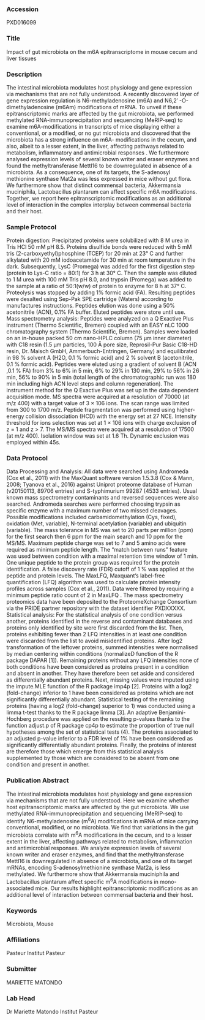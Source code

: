 ### Accession
PXD016099

### Title
Impact of gut microbiota on the m6A epitranscriptome in mouse cecum and liver tissues

### Description
The intestinal microbiota modulates host physiology and gene expression via mechanisms that are not fully understood. A recently discovered layer of gene expression regulation is N6-methyladenosine (m6A) and N6,2′ -O-dimethyladenosine (m6Am) modifications of mRNA. To unveil if these epitranscriptomic marks are affected by the gut microbiota, we performed methylated RNA-immunoprecipitation and sequencing (MeRIP-seq) to examine m6A-modifications in transcripts of mice displaying either a conventional, or a modified, or no gut microbiota and discovered that the microbiota has a strong influence on m6A- modifications in the cecum, and also, albeit to a lesser extent, in the liver, affecting pathways related to metabolism, inflammatory and antimicrobial responses . We furthermore analysed expression levels of several known writer and eraser enzymes and found the methyltransferase Mettl16 to be downregulated in absence of a microbiota. As a consequence, one of its targets, the S-adenosyl methionine synthase Mat2a was less expressed in mice without gut flora. We furthermore show that distinct commensal bacteria, Akkermansia muciniphila, Lactobacillus plantarum can affect specific m6A modifications. Together, we report here epitranscriptomic modifications as an additional level of interaction  in the complex interplay between commensal bacteria and their host.

### Sample Protocol
Protein digestion: Precipitated proteins were solubilized with 8 M urea in Tris HCl 50 mM pH 8.5. Proteins disulfide bonds were reduced with 5 mM tris (2-carboxyethyl)phosphine (TCEP) for 20 min at 23° C and further alkylated with 20 mM iodoacetamide for 30 min at room temperature in the dark. Subsequently, LysC (Promega) was added for the first digestion step (protein to Lys-C ratio = 80:1) for 3 h at 30° C. Then the sample was diluted to 1 M urea with 100 mM Tris pH 8.0, and trypsin (Promega) was added to the sample at a ratio of 50:1(w/w) of protein to enzyme for 8 h at 37° C. Proteolysis was stopped by adding 1% formic acid (FA). Resulting peptides were desalted using Sep-Pak SPE cartridge (Waters) according to manufactures instructions. Peptides elution was done using a 50% acetonitrile (ACN), 0.1% FA buffer. Eluted peptides were store until use. Mass spectrometry analysis: Peptides were analyzed on a Q Exactive Plus instrument (Thermo Scientific, Bremen) coupled with an EASY nLC 1000 chromatography system (Thermo Scientific, Bremen). Samples were loaded on an in-house packed 50 cm nano-HPLC column (75 μm inner diameter) with C18 resin (1.5 μm particles, 100 Å pore size, Reprosil-Pur Basic C18-HD resin, Dr. Maisch GmbH, Ammerbuch-Entringen, Germany) and equilibrated in 98 % solvent A (H2O, 0.1 % formic acid) and 2 % solvent B (acetonitrile, 0.1 % formic acid). Peptides were eluted using a gradient of solvent B (ACN ,0.1 % FA) from 3% to 6% in 5 min, 6% to 29% in 130 min, 29% to 56% in 26 min, 56% to 90% in 5 min (total length of the chromatographic run was 180 min including high ACN level steps and column regeneration). The instrument method for the Q Exactive Plus was set up in the data dependent acquisition mode. MS spectra were acquired at a resolution of 70000 (at m/z 400) with a target value of 3 × 106 ions. The scan range was limited from 300 to 1700 m/z. Peptide fragmentation was performed using higher-energy collision dissociation (HCD) with the energy set at 27 NCE. Intensity threshold for ions selection was set at 1 × 106 ions with charge exclusion of z = 1 and z > 7. The MS/MS spectra were acquired at a resolution of 17500 (at m/z 400). Isolation window was set at 1.6 Th. Dynamic exclusion was employed within 45s.

### Data Protocol
Data Processing and Analysis: All data were searched using Andromeda (Cox et al., 2011) with the MaxQuant software version 1.5.3.8 (Cox & Mann, 2008; Tyanova et al., 2016) against Uniprot proteome database of Human (v20150113, 89706 entries) and S-typhimurium 99287 (4533 entries). Usual known mass spectrometry contaminants and reversed sequences were also searched. Andromeda searches were performed choosing trypsin as specific enzyme with a maximum number of two missed cleavages. Possible modifications included carbamidomethylation (Cys, fixed), oxidation (Met, variable), N-terminal acetylation (variable) and ubiquitin (variable). The mass tolerance in MS was set to 20 parts per million (ppm) for the first search then 6 ppm for the main search and 10 ppm for the MS/MS. Maximum peptide charge was set to 7 and 5 amino acids were required as minimum peptide length. The “match between runs” feature was used between condition with a maximal retention time window of 1 min. One unique peptide to the protein group was required for the protein identification. A false discovery rate (FDR) cutoff of 1 % was applied at the peptide and protein levels. The MaxLFQ, Maxquant’s label-free quantification (LFQ) algorithm was used to calculate protein intensity profiles across samples (Cox et al., 2011). Data were filtered by requiring a minimum peptide ratio count of 2 in MaxLFQ . The mass spectrometry proteomics data have been deposited to the ProteomeXchange Consortium via the PRIDE partner repository with the dataset identifier PXDXXXXX. Statistical analysis: For the statistical analysis of one condition versus another, proteins identified in the reverse and contaminant databases and proteins only identified by site were first discarded from the list. Then, proteins exhibiting fewer than 2 LFQ intensities in at least one condition were discarded from the list to avoid misidentified proteins. After log2 transformation of the leftover proteins, summed intensities were normalised by median centering within conditions (normalizeD function of the R package DAPAR [1]). Remaining proteins without any LFQ intensities none of both conditions have been considered as proteins present in a condition and absent in another. They have therefore been set aside and considered as differentially abundant proteins. Next, missing values were imputed using the impute.MLE function of the R package imp4p [2]. Proteins with a log2 (fold-change) inferior to 1 have been considered as proteins which are not significantly differentially abundant. Statistical testing of the remaining proteins (having a log2 (fold-change) superior to 1) was conducted using a limma t-test thanks to the R package limma [3]. An adaptive Benjamini-Hochberg procedure was applied on the resulting p-values thanks to the function adjust.p of R package cp4p to estimate the proportion of true null hypotheses among the set of statistical tests (4). The proteins associated to an adjusted p-value inferior to a FDR level of 1% have been considered as significantly differentially abundant proteins. Finally, the proteins of interest are therefore those which emerge from this statistical analysis supplemented by those which are considered to be absent from one condition and present in another.

### Publication Abstract
The intestinal microbiota modulates host physiology and gene expression via mechanisms that are not fully understood. Here we examine whether host epitranscriptomic marks are affected by the gut microbiota. We use methylated RNA-immunoprecipitation and sequencing (MeRIP-seq) to identify N6-methyladenosine (m<sup>6</sup>A) modifications in mRNA of mice carrying conventional, modified, or no microbiota. We find that variations in the gut microbiota correlate with m<sup>6</sup>A modifications in the cecum, and to a lesser extent in the liver, affecting pathways related to metabolism, inflammation and antimicrobial responses. We analyze expression levels of several known writer and eraser enzymes, and find that the methyltransferase Mettl16 is downregulated in absence of a microbiota, and one of its target mRNAs, encoding S-adenosylmethionine synthase Mat2a, is less methylated. We furthermore show that Akkermansia muciniphila and Lactobacillus plantarum affect specific m<sup>6</sup>A modifications in mono-associated mice. Our results highlight epitranscriptomic modifications as an additional level of interaction between commensal bacteria and their host.

### Keywords
Microbiota, Mouse

### Affiliations
Pasteur
Institut Pasteur

### Submitter
MARIETTE MATONDO 

### Lab Head
Dr Mariette Matondo
Institut Pasteur


